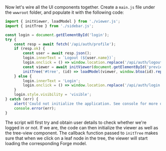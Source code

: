 Now let's wire all the UI components together. Create a `main.js` file under
the `wwwroot` folder, and populate it with the following code:

```js title="wwwroot/main.js"
import { initViewer, loadModel } from './viewer.js';
import { initTree } from './sidebar.js';

const login = document.getElementById('login');
try {
    const resp = await fetch('/api/auth/profile');
    if (resp.ok) {
        const user = await resp.json();
        login.innerText = `Logout (${user.name})`;
        login.onclick = () => window.location.replace('/api/auth/logout');
        const viewer = await initViewer(document.getElementById('preview'));
        initTree('#tree', (id) => loadModel(viewer, window.btoa(id).replace(/=/g, '')));
    } else {
        login.innerText = 'Login';
        login.onclick = () => window.location.replace('/api/auth/login');
    }
    login.style.visibility = 'visible';
} catch (err) {
    alert('Could not initialize the application. See console for more details.');
    console.error(err);
}
```

The script will first try and obtain user details to check whether we're logged in or not.
If we are, the code can then initialize the viewer as well as the tree-view component.
The callback function passed to `initTree` makes sure that when we click on a leaf node
in the tree, the viewer will start loading the corresponding Forge model.
